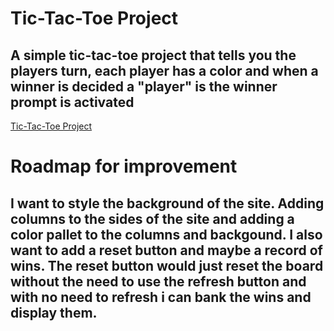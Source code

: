# Tic-Tac-Toe Project
## A simple tic-tac-toe project that tells you the players turn, each player has a color and when a winner is decided a "player" is the winner prompt is activated

<a href="https://bermudaog.github.io/tic-tac-toe/"> Tic-Tac-Toe Project </a>

# Roadmap for improvement 
## I want to style the background of the site. Adding columns to the sides of the site and adding a color pallet to the columns and backgound. I also want to add a reset button and maybe a record of wins. The reset button would just reset the board without the need to use the refresh button and with no need to refresh i can bank the wins and display them.
